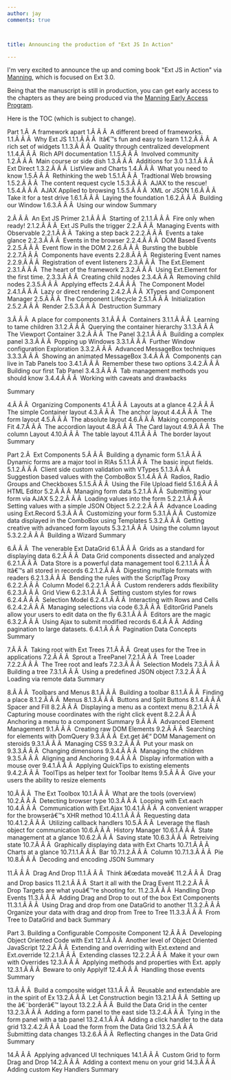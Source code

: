```yaml
---
author: jay
comments: true



title: Announcing the production of "Ext JS In Action"

---
```


I'm very excited to announce the up and coming book "Ext JS in Action" via [Manning](http://www.manning.com/), which is focused on Ext 3.0.

Being that the manuscript is still in production, you can get early access to the chapters as they are being produced via the [Manning Early Access Program](http://www.manning.com/about/meap).

Here is the TOC (which is subject to change).

Part 1.Â  A framework apart
1.Â Â Â  A different breed of frameworks.
1.1.Â Â Â  Why Ext JS
1.1.1.Â Â Â  Itâ€™s fun and easy to learn
1.1.2.Â Â Â  A rich set of widgets
1.1.3.Â Â Â  Quality through centralized development
1.1.4.Â Â Â  Rich API documentation
1.1.5.Â Â Â  Involved community
1.2.Â Â Â  Main course or side dish
1.3.Â Â Â  Additions for 3.0
1.3.1.Â Â Â  Ext Direct
1.3.2.Â Â Â  ListView and Charts
1.4.Â Â Â  What you need to know
1.5.Â Â Â  Rethinking the web
1.5.1.Â Â Â  Tradtional Web browsing
1.5.2.Â Â Â  The content request cycle
1.5.3.Â Â Â  AJAX to the rescue!
1.5.4.Â Â Â  AJAX Applied to browsing
1.5.5.Â Â Â  XML or JSON
1.6.Â Â Â  Take it for a test drive
1.6.1.Â Â Â  Laying the foundation
1.6.2.Â Â Â  Building our Window
1.6.3.Â Â Â  Using our window
Summary

2.Â Â Â  An Ext JS Primer
2.1.Â Â Â  Starting of
2.1.1.Â Â Â  Fire only when ready!
2.1.2.Â Â Â  Ext JS Pulls the trigger
2.2.Â Â Â  Managing Events with Observable
2.2.1.Â Â Â  Taking a step back
2.2.2.Â Â Â  Events a take glance
2.2.3.Â Â Â  Events in the browser
2.2.4.Â Â Â  DOM Based Events
2.2.5.Â Â Â  Event flow in the DOM
2.2.6.Â Â Â  Bursting the bubble
2.2.7.Â Â Â  Components have events
2.2.8.Â Â Â  Registering Event names
2.2.9.Â Â Â  Registration of event listeners
2.3.Â Â Â  The Ext.Element
2.3.1.Â Â Â  The heart of the framework
2.3.2.Â Â Â  Using Ext.Element for the first time.
2.3.3.Â Â Â  Creating child nodes
2.3.4.Â Â Â  Removing child nodes
2.3.5.Â Â Â  Applying effects
2.4.Â Â Â  The Component Model
2.4.1.Â Â Â  Lazy or direct rendering
2.4.2.Â Â Â  XTypes and Component Manager
2.5.Â Â Â  The Component Lifecycle
2.5.1.Â Â Â  Initialization
2.5.2.Â Â Â  Render
2.5.3.Â Â Â  Destruction
Summary

3.Â Â Â  A place for components
3.1.Â Â Â  Containers
3.1.1.Â Â Â  Learning to tame children
3.1.2.Â Â Â  Querying the container hierarchy
3.1.3.Â Â Â  The Viewport Container
3.2.Â Â Â  The Panel
3.2.1.Â Â Â  Building a complex panel
3.3.Â Â Â  Popping up Windows
3.3.1.Â Â Â  Further Window configuration Exploration
3.3.2.Â Â Â  Advanced MessageBox techniques
3.3.3.Â Â Â  Showing an animated MessageBox
3.4.Â Â Â  Components can live in Tab Panels too
3.4.1.Â Â Â  Remember these two options
3.4.2.Â Â Â  Building our first Tab Panel
3.4.3.Â Â Â  Tab management methods you should know
3.4.4.Â Â Â  Working with caveats and drawbacks

Summary

4.Â Â Â  Organizing Components
4.1.Â Â Â  Layouts at a glance
4.2.Â Â Â  The simple Container layout
4.3.Â Â Â  The anchor layout
4.4.Â Â Â  The form layout
4.5.Â Â Â  The absolute layout
4.6.Â Â Â  Making components Fit
4.7.Â Â Â  The accordion layout
4.8.Â Â Â  The Card layout
4.9.Â Â Â  The column Layout
4.10.Â Â Â  The table layout
4.11.Â Â Â  The border layout
Summary

Part 2.Â  Ext Components
5.Â Â Â  Building a dynamic form
5.1.Â Â Â  Dynamic forms are a major tool in RIAs
5.1.1.Â Â Â  The basic input fields.
5.1.2.Â Â Â  Client side custom validation with VTypes
5.1.3.Â Â Â  Suggestion based values with the ComboBox
5.1.4.Â Â Â  Radios, Radio Groups and Checkboxes
5.1.5.Â Â Â  Using the File Upload field
5.1.6.Â Â Â  HTML Editor
5.2.Â Â Â  Managing form data
5.2.1.Â Â Â  Submitting your form via AJAX
5.2.2.Â Â Â  Loading values into the form
5.2.2.1.Â Â Â  Setting values with a simple JSON Object
5.2.2.2.Â Â Â  Advance Loading using Ext.Record
5.3.Â Â Â  Customizing your form
5.3.1.Â Â Â  Customize data displayed in the ComboBox using Templates
5.3.2.Â Â Â  Getting creative with advanced form layouts
5.3.2.1.Â Â Â  Using the column layout
5.3.2.2.Â Â Â  Building a Wizard
Summary

6.Â Â Â  The venerable Ext DataGrid
6.1.Â Â Â  Grids as a standard for displaying data
6.2.Â Â Â  Data Grid components dissected and analyzed
6.2.1.Â Â Â  Data Store is a powerful data management tool
6.2.1.1.Â Â Â  Itâ€™s all stored in records
6.2.1.2.Â Â Â  Digesting multiple formats with readers
6.2.1.3.Â Â Â  Bending the rules with the ScriptTag Proxy
6.2.2.Â Â Â  Column Model
6.2.2.1.Â Â Â  Custom renderers adds flexibility
6.2.3.Â Â Â  Grid View
6.2.3.1.Â Â Â  Setting custom styles for rows
6.2.4.Â Â Â  Selection Model
6.2.4.1.Â Â Â  Interacting with Rows and Cells
6.2.4.2.Â Â Â  Managing selections via code
6.3.Â Â Â  EditorGrid Panels allow your users to edit data on the fly
6.3.1.Â Â Â  Editors are the magic
6.3.2.Â Â Â  Using Ajax to submit modified records
6.4.Â Â Â  Adding pagination to large datasets.
6.4.1.Â Â Â  Pagination Data Concepts
Summary

7.Â Â Â  Taking root with Ext Trees
7.1.Â Â Â  Great uses for the Tree in applications
7.2.Â Â Â  Sprout a TreePanel
7.2.1.Â Â Â  Tree Loader
7.2.2.Â Â Â  The Tree root and leafs
7.2.3.Â Â Â  Selection Models
7.3.Â Â Â  Building a tree
7.3.1.Â Â Â  Using a predefined JSON object
7.3.2.Â Â Â  Loading via remote data
Summary

8.Â Â Â  Toolbars and Menus
8.1.Â Â Â  Building a toolbar
8.1.1.Â Â Â  Finding a place
8.1.2.Â Â Â  Menus
8.1.3.Â Â Â  Buttons and Split Buttons
8.1.4.Â Â Â  Spacer and Fill
8.2.Â Â Â  Displaying a menu as a context menu
8.2.1.Â Â Â  Capturing mouse coordinates with the right click event
8.2.2.Â Â Â  Anchoring a menu to a component
Summary
9.Â Â Â  Advanced Element Management
9.1.Â Â Â  Creating raw DOM Elements
9.2.Â Â Â  Searching for elements with DomQuery
9.3.Â Â Â  Ext.get â€“ DOM Management on steroids
9.3.1.Â Â Â  Managing CSS
9.3.2.Â Â Â  Put your mask on
9.3.3.Â Â Â  Changing dimensions
9.3.4.Â Â Â  Managing the children
9.3.5.Â Â Â  Aligning and Anchoring
9.4.Â Â Â  Display information with a mouse over
9.4.1.Â Â Â  Applying QuickTips to existing elements
9.4.2.Â Â Â  ToolTips as helper text for Toolbar Items
9.5.Â Â Â  Give your users the ability to resize elements

10.Â Â Â  The Ext Toolbox
10.1.Â Â Â  What are the tools (overview)
10.2.Â Â Â  Detecting browser type
10.3.Â Â Â  Looping with Ext.each
10.4.Â Â Â  Communication with Ext.Ajax
10.4.1.Â Â Â  A convenient wrapper for the browserâ€™s XHR method
10.4.1.1.Â Â Â  Requesting data
10.4.1.2.Â Â Â  Utilizing callback handlers
10.5.Â Â Â  Leverage the flash object for communication
10.6.Â Â Â  History Manager
10.6.1.Â Â Â  State management at a glance
10.6.2.Â Â Â  Saving state
10.6.3.Â Â Â  Retreiving state
10.7.Â Â Â  Graphically displaying data with Ext Charts
10.7.1.Â Â Â  Charts at a glance
10.7.1.1.Â Â Â  Bar
10.7.1.2.Â Â Â  Column
10.7.1.3.Â Â Â  Pie
10.8.Â Â Â  Decoding and encoding JSON
Summary

11.Â Â Â  Drag And Drop
11.1.Â Â Â  Think â€œdata moveâ€
11.2.Â Â Â  Drag and Drop basics
11.2.1.Â Â Â  Start it all with the Drag Event
11.2.2.Â Â Â  Drop Targets are what youâ€™re shooting for.
11.2.3.Â Â Â  Handling Drop Events
11.3.Â Â Â  Adding Drag and Drop to out of the box Ext Components
11.3.1.Â Â Â  Using Drag and drop from one DataGrid to another
11.3.2.Â Â Â  Organize your data with drag and drop from Tree to Tree
11.3.3.Â Â Â  From Tree to DataGrid and back
Summary

Part 3. Building a Configurable Composite Component
12.Â Â Â  Developing Object Oriented Code with Ext
12.1.Â Â Â  Another level of Object Oriented JavaScript
12.2.Â Â Â  Extending and overriding with Ext.extend and Ext.override
12.2.1.Â Â Â  Extending classes
12.2.2.Â Â Â  Make it your own with Overrides
12.3.Â Â Â  Applying methods and properties with Ext. apply
12.3.1.Â Â Â  Beware to only ApplyIf
12.4.Â Â Â  Handling those events
Summary

13.Â Â Â  Build a composite widget
13.1.Â Â Â  Reusable and extendable are in the spirit of Ex
13.2.Â Â Â  Let Construction begin
13.2.1.Â Â Â  Setting up the â€˜borderâ€™ layout
13.2.2.Â Â Â  Build the Data Grid in the center
13.2.3.Â Â Â  Adding a form panel to the east side
13.2.4.Â Â Â  Tying in the form panel with a tab panel
13.2.4.1.Â Â Â  Adding a click handler to the data grid
13.2.4.2.Â Â Â  Load the form from the Data Grid
13.2.5.Â Â Â  Submitting data changes
13.2.6.Â Â Â  Reflecting changes in the Data Grid
Summary

14.Â Â Â  Applying advanced UI techniques
14.1.Â Â Â  Custom Grid to form Drag and Drop
14.2.Â Â Â  Adding a context menu on your grid
14.3.Â Â Â  Adding custom Key Handlers
Summary
